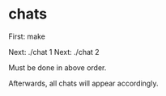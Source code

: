 chats
=====

First: make

Next: ./chat 1
Next: ./chat 2

Must be done in above order.

Afterwards, all chats will appear accordingly.
